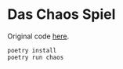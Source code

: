 # Das Chaos Spiel

Original code [here](https://beltoforion.de/en/recreational_mathematics/chaos_game.php).

```shell
poetry install
poetry run chaos
```
